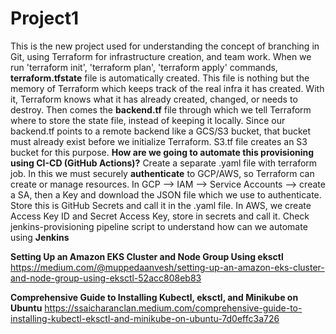 # Project1
This is the new project used for understanding the concept of branching in Git, using Terraform for infrastructure creation, and team work. 
When we run 'terraform init', 'terraform plan', 'terraform apply' commands, **terraform.tfstate** file is automatically created. This file is nothing but the memory of Terraform which keeps track of the real infra it has created.
    With it, Terraform knows what it has already created, changed, or needs to destroy.
Then comes the **backend.tf** file through which we tell Terraform where to store the state file, instead of keeping it locally. 
    Since our backend.tf points to a remote backend like a GCS/S3 bucket, that bucket must already exist before we initialize Terraform. S3.tf file creates an S3 bucket for this purpose.
**How are we going to automate this provisioning using CI-CD (GitHub Actions)?**
Create a separate .yaml file with terraform job. In this we must securely **authenticate** to GCP/AWS, so Terraform can create or manage resources.
    In GCP --> IAM --> Service Accounts --> create a SA, then a Key and download the JSON file which we use to authenticate. Store this is GitHub Secrets and call it in the .yaml file.
    In AWS, we create Access Key ID and Secret Access Key, store in secrets and call it.
Check jenkins-provisioning pipeline script to understand how can we automate using **Jenkins**



**Setting Up an Amazon EKS Cluster and Node Group Using eksctl**
https://medium.com/@muppedaanvesh/setting-up-an-amazon-eks-cluster-and-node-group-using-eksctl-52acc808eb83

**Comprehensive Guide to Installing Kubectl, eksctl, and Minikube on Ubuntu**
https://ssaicharanclan.medium.com/comprehensive-guide-to-installing-kubectl-eksctl-and-minikube-on-ubuntu-7d0effc3a726
